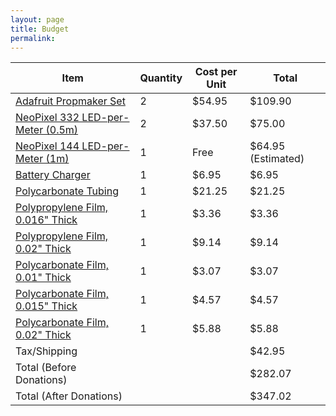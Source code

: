 ```yaml
---
layout: page
title: Budget
permalink: 
---
```

| Item      | Quantity | Cost per Unit | Total |
| --------- | ---------- | ---------- | ---------- |
| [Adafruit Propmaker Set](https://www.adafruit.com/product/4860) | 2 | $54.95 | $109.90 |
| [NeoPixel 332 LED-per-Meter (0.5m)](https://www.adafruit.com/product/4865) | 2 | $37.50 | $75.00 |
| [NeoPixel 144 LED-per-Meter (1m)](https://www.adafruit.com/product/4865) | 1 | Free | $64.95 (Estimated) |
| [Battery Charger](https://www.adafruit.com/product/1904) | 1 | $6.95 | $6.95 |
| [Polycarbonate Tubing](https://www.mcmaster.com/9176T6/) | 1 | $21.25 | $21.25 |
| [Polypropylene Film, 0.016" Thick](https://www.mcmaster.com/5895N111/) | 1 | $3.36 | $3.36 |
| [Polypropylene Film, 0.02" Thick](https://www.mcmaster.com/5895N112/) | 1 | $9.14 | $9.14 |
| [Polycarbonate Film, 0.01" Thick](https://www.mcmaster.com/85585K33/) | 1 | $3.07 | $3.07 |
| [Polycarbonate Film, 0.015" Thick](https://www.mcmaster.com/85585K34/) | 1 | $4.57 | $4.57 |
| [Polycarbonate Film, 0.02" Thick](https://www.mcmaster.com/85585K35/) | 1 | $5.88 | $5.88 |
| Tax/Shipping |  |  | $42.95 |
| Total (Before Donations) | | | $282.07 |
| Total (After Donations) | | | $347.02 |

